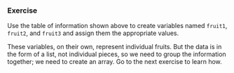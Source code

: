 <!--{ ids:[181], language:'JavaScript', type:'workshop', order: 0, name:'A Simple Array', description:'An array is a list of data' } -->
### Exercise

Use the table of information shown above to create variables named `fruit1`, `fruit2`, and `fruit3` and assign them the appropriate values.

These variables, on their own, represent individual fruits. But the data is in the form of a list, not individual pieces, so we need to group the information together; we need to create an array. Go to the next exercise to learn how.
